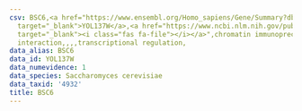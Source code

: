 ```yaml
---
csv: BSC6,<a href="https://www.ensembl.org/Homo_sapiens/Gene/Summary?db=core;g=YOL137W"
  target="_blank">YOL137W</a>,<a href="https://www.ncbi.nlm.nih.gov/pubmed/15343339"
  target="_blank"><i class="fas fa-file"></i></a>",chromatin immunoprecipitation assay,direct
  interaction,,,,transcriptional regulation,
data_alias: BSC6
data_id: YOL137W
data_numevidence: 1
data_species: Saccharomyces cerevisiae
data_taxid: '4932'
title: BSC6
---
```

